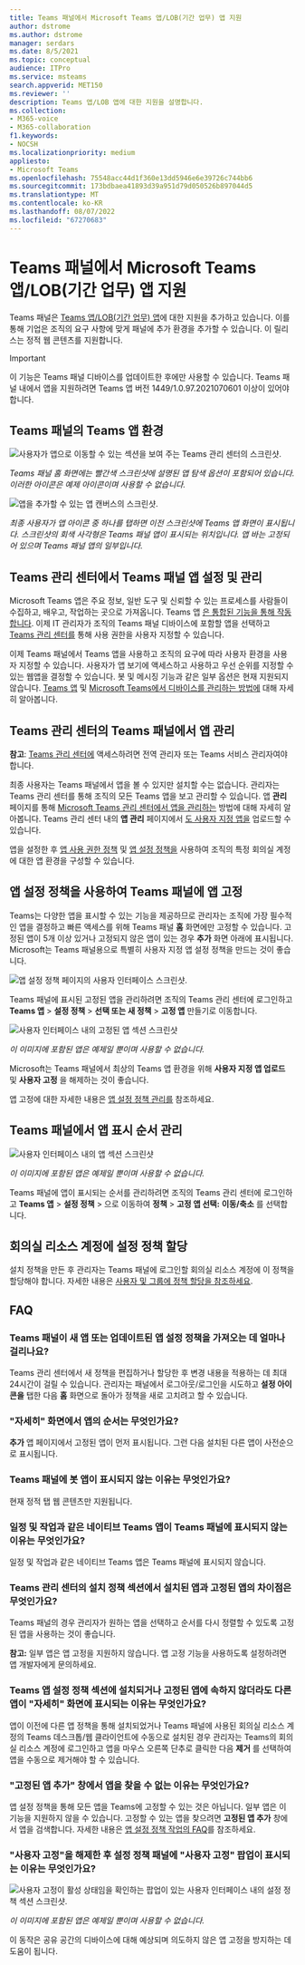 ```yaml
---
title: Teams 패널에서 Microsoft Teams 앱/LOB(기간 업무) 앱 지원
author: dstrome
ms.author: dstrome
manager: serdars
ms.date: 8/5/2021
ms.topic: conceptual
audience: ITPro
ms.service: msteams
search.appverid: MET150
ms.reviewer: ''
description: Teams 앱/LOB 앱에 대한 지원을 설명합니다.
ms.collection:
- M365-voice
- M365-collaboration
f1.keywords:
- NOCSH
ms.localizationpriority: medium
appliesto:
- Microsoft Teams
ms.openlocfilehash: 75548acc44d1f360e13dd5946e6e39726c744bb6
ms.sourcegitcommit: 173bdbaea41893d39a951d79d050526b897044d5
ms.translationtype: MT
ms.contentlocale: ko-KR
ms.lasthandoff: 08/07/2022
ms.locfileid: "67270683"
---
```

# <a name="microsoft-teams-appsline-of-business-lob-app-support-on-teams-panels"></a>Teams 패널에서 Microsoft Teams 앱/LOB(기간 업무) 앱 지원

Teams 패널은 [Teams 앱/LOB(기간 업무) 앱](/microsoftteams/platform/overview)에 대한 지원을 추가하고 있습니다. 이를 통해 기업은 조직의 요구 사항에 맞게 패널에 추가 환경을 추가할 수 있습니다. 이 릴리스는 정적 웹 콘텐츠를 지원합니다.

> [!IMPORTANT]
> 이 기능은 Teams 패널 디바이스를 업데이트한 후에만 사용할 수 있습니다. Teams 패널 내에서 앱을 지원하려면 Teams 앱 버전 1449/1.0.97.2021070601 이상이 있어야 합니다.

## <a name="teams-app-experience-on-teams-panels"></a>Teams 패널의 Teams 앱 환경

![사용자가 앱으로 이동할 수 있는 섹션을 보여 주는 Teams 관리 센터의 스크린샷.](media/tac1update.png)

*Teams 패널 홈 화면에는 빨간색 스크린샷에 설명된 앱 탐색 옵션이 포함되어 있습니다. 이러한 아이콘은 예제 아이콘이며 사용할 수 없습니다.*

![앱을 추가할 수 있는 앱 캔버스의 스크린샷.](media/appscreen.png)

*최종 사용자가 앱 아이콘 중 하나를 탭하면 이전 스크린샷에 Teams 앱 화면이 표시됩니다. 스크린샷의 회색 사각형은 Teams 패널 앱이 표시되는 위치입니다. 앱 바는 고정되어 있으며 Teams 패널 앱의 일부입니다.*

## <a name="set-up-and-manage-teams-panels-apps-in-teams-admin-center"></a>Teams 관리 센터에서 Teams 패널 앱 설정 및 관리

Microsoft Teams 앱은 주요 정보, 일반 도구 및 신뢰할 수 있는 프로세스를 사람들이 수집하고, 배우고, 작업하는 곳으로 가져옵니다. Teams 앱 [은 통합된 기능을 통해 작동합니다](/microsoftteams/platform/concepts/capabilities-overview). 이제 IT 관리자가 조직의 Teams 패널 디바이스에 포함할 앱을 선택하고 [Teams 관리 센터를](https://admin.teams.microsoft.com/) 통해 사용 권한을 사용자 지정할 수 있습니다.

이제 Teams 패널에서 Teams 앱을 사용하고 조직의 요구에 따라 사용자 환경을 사용자 지정할 수 있습니다. 사용자가 앱 보기에 액세스하고 사용하고 우선 순위를 지정할 수 있는 웹앱을 결정할 수 있습니다. 봇 및 메시징 기능과 같은 일부 옵션은 현재 지원되지 않습니다. [Teams 앱](/microsoftteams/platform/overview) 및 [Microsoft Teams에서 디바이스를 관리하는 방법에](/microsoftteams/devices/device-management) 대해 자세히 알아봅니다.

## <a name="manage-apps-on-teams-panels-in-teams-admin-center"></a>Teams 관리 센터의 Teams 패널에서 앱 관리

**참고**: [Teams 관리 센터에](https://admin.teams.microsoft.com/) 액세스하려면 전역 관리자 또는 Teams 서비스 관리자여야 합니다.

최종 사용자는 Teams 패널에서 앱을 볼 수 있지만 설치할 수는 없습니다. 관리자는 Teams 관리 센터를 통해 조직의 모든 Teams 앱을 보고 관리할 수 있습니다. 앱 **관리** 페이지를 통해 [Microsoft Teams 관리 센터에서 앱을 관리하는](/microsoftteams/manage-apps) 방법에 대해 자세히 알아봅니다. Teams 관리 센터 내의 **앱 관리** 페이지에서 [도 사용자 지정 앱을](/microsoftteams/manage-apps#publish-a-custom-app-to-your-organizations-app-store) 업로드할 수 있습니다.

앱을 설정한 후 [앱 사용 권한 정책](/microsoftteams/teams-app-permission-policies) 및 [앱 설정 정책을](/microsoftteams/teams-app-setup-policies) 사용하여 조직의 특정 회의실 계정에 대한 앱 환경을 구성할 수 있습니다.

## <a name="pin-apps-on-teams-panels-with-app-setup-policies"></a>앱 설정 정책을 사용하여 Teams 패널에 앱 고정

Teams는 다양한 앱을 표시할 수 있는 기능을 제공하므로 관리자는 조직에 가장 필수적인 앱을 결정하고 빠른 액세스를 위해 Teams 패널 **홈** 화면에만 고정할 수 있습니다. 고정된 앱이 5개 이상 있거나 고정되지 않은 앱이 있는 경우 **추가** 화면 아래에 표시됩니다. Microsoft는 Teams 패널용으로 특별히 사용자 지정 앱 설정 정책을 만드는 것이 좋습니다.

![앱 설정 정책 페이지의 사용자 인터페이스 스크린샷.](media/appsetup1.png)

Teams 패널에 표시된 고정된 앱을 관리하려면 조직의 Teams 관리 센터에 로그인하고 **Teams 앱** \> **설정 정책** \> **선택 또는 새 정책** \> **고정 앱** 만들기로 이동합니다.

![사용자 인터페이스 내의 고정된 앱 섹션 스크린샷](media/appsetup2.png)

*이 이미지에 포함된 앱은 예제일 뿐이며 사용할 수 없습니다.*

Microsoft는 Teams 패널에서 최상의 Teams 앱 환경을 위해 **사용자 지정 앱 업로드** 및 **사용자 고정** 을 해제하는 것이 좋습니다.

앱 고정에 대한 자세한 내용은 [앱 설정 정책 관리를](/microsoftteams/teams-app-setup-policies) 참조하세요.

## <a name="manage-apps-display-order-in-teams-panels"></a>Teams 패널에서 앱 표시 순서 관리

![사용자 인터페이스 내의 앱 섹션 스크린샷](media/appsetup3.png)

*이 이미지에 포함된 앱은 예제일 뿐이며 사용할 수 없습니다.*

Teams 패널에 앱이 표시되는 순서를 관리하려면 조직의 Teams 관리 센터에 로그인하고 **Teams 앱** \> **설정 정책** \> 으로 이동하여 **정책** \> **고정 앱 선택:** **이동/축소** 를 선택합니다.

## <a name="assigning-setup-policies-to-a-room-resource-account"></a>회의실 리소스 계정에 설정 정책 할당

설치 정책을 만든 후 관리자는 Teams 패널에 로그인할 회의실 리소스 계정에 이 정책을 할당해야 합니다. 자세한 내용은 [사용자 및 그룹에 정책 할당을 참조하세요](/microsoftteams/assign-policies-users-and-groups).

## <a name="faq"></a>FAQ

### <a name="how-long-does-it-take-for-teams-panels-to-get-the-new-or-updated-app-setup-policies"></a>Teams 패널이 새 앱 또는 업데이트된 앱 설정 정책을 가져오는 데 얼마나 걸리나요?

Teams 관리 센터에서 새 정책을 편집하거나 할당한 후 변경 내용을 적용하는 데 최대 24시간이 걸릴 수 있습니다. 관리자는 패널에서 로그아웃/로그인을 시도하고 **설정 아이콘을** 탭한 다음 **홈** 화면으로 돌아가 정책을 새로 고치려고 할 수 있습니다.

### <a name="what-is-the-ordering-of-the-apps-on-the-more-screen"></a>"자세히" 화면에서 앱의 순서는 무엇인가요?

**추가** 앱 페이지에서 고정된 앱이 먼저 표시됩니다. 그런 다음 설치된 다른 앱이 사전순으로 표시됩니다.

### <a name="why-are-bot-apps-not-showing-up-on-teams-panels"></a>Teams 패널에 봇 앱이 표시되지 않는 이유는 무엇인가요?

현재 정적 탭 웹 콘텐츠만 지원됩니다.

### <a name="why-are-native-teams-apps-such-as-calendar-and-tasks-not-appearing-on-teams-panels"></a>일정 및 작업과 같은 네이티브 Teams 앱이 Teams 패널에 표시되지 않는 이유는 무엇인가요?

일정 및 작업과 같은 네이티브 Teams 앱은 Teams 패널에 표시되지 않습니다.

### <a name="in-the-teams-admin-center-under-the-setup-policies-section-what-is-the-difference-between-installed-apps-and-pinned-apps"></a>Teams 관리 센터의 설치 정책 섹션에서 설치된 앱과 고정된 앱의 차이점은 무엇인가요?

Teams 패널의 경우 관리자가 원하는 앱을 선택하고 순서를 다시 정렬할 수 있도록 고정된 앱을 사용하는 것이 좋습니다.

**참고:** 일부 앱은 앱 고정을 지원하지 않습니다. 앱 고정 기능을 사용하도록 설정하려면 앱 개발자에게 문의하세요.

### <a name="why-are-other-apps-appearing-in-the-more-screen-even-though-they-are-not-part-of-the-installed-or-pinned-apps-in-the-teams-app-setup-policy-section"></a>Teams 앱 설정 정책 섹션에 설치되거나 고정된 앱에 속하지 않더라도 다른 앱이 "자세히" 화면에 표시되는 이유는 무엇인가요?

앱이 이전에 다른 앱 정책을 통해 설치되었거나 Teams 패널에 사용된 회의실 리소스 계정의 Teams 데스크톱/웹 클라이언트에 수동으로 설치된 경우 관리자는 Teams의 회의실 리소스 계정에 로그인하고 앱을 마우스 오른쪽 단추로 클릭한 다음 **제거** 를 선택하여 앱을 수동으로 제거해야 할 수 있습니다.

### <a name="why-cant-i-find-an-app-in-the-add-pinned-apps-pane"></a>"고정된 앱 추가" 창에서 앱을 찾을 수 없는 이유는 무엇인가요?

앱 설정 정책을 통해 모든 앱을 Teams에 고정할 수 있는 것은 아닙니다. 일부 앱은 이 기능을 지원하지 않을 수 있습니다. 고정할 수 있는 앱을 찾으려면 **고정된 앱 추가** 창에서 앱을 검색합니다. 자세한 내용은 [앱 설정 정책 작업의 FAQ](/microsoftteams/teams-app-setup-policies#why-cant-i-find-an-app-in-the-add-pinned-apps-pane)를 참조하세요.

### <a name="why-am-i-seeing-an-user-pinning-pop-up-in-the-setup-policies-panel-after-i-turn-off-user-pinning"></a>"사용자 고정"을 해제한 후 설정 정책 패널에 "사용자 고정" 팝업이 표시되는 이유는 무엇인가요?

![사용자 고정이 활성 상태임을 확인하는 팝업이 있는 사용자 인터페이스 내의 설정 정책 섹션 스크린샷.](media/appsetup4.png)

*이 이미지에 포함된 앱은 예제일 뿐이며 사용할 수 없습니다.*

이 동작은 공유 공간의 디바이스에 대해 예상되며 의도하지 않은 앱 고정을 방지하는 데 도움이 됩니다.
